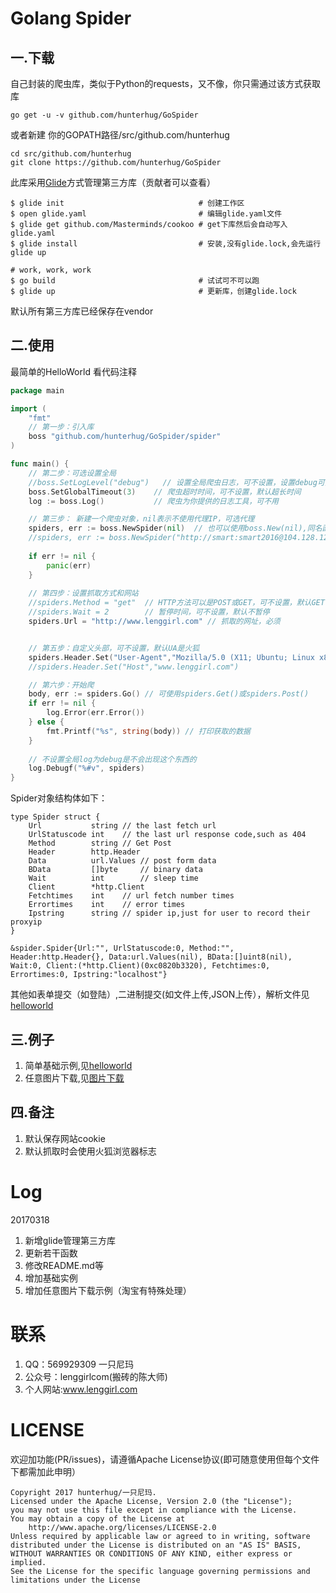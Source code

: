 # Golang Spider

## 一.下载

自己封装的爬虫库，类似于Python的requests，又不像，你只需通过该方式获取库

```
go get -u -v github.com/hunterhug/GoSpider
```

或者新建 你的GOPATH路径/src/github.com/hunterhug

```
cd src/github.com/hunterhug
git clone https://github.com/hunterhug/GoSpider
```

此库采用[Glide](https://github.com/Masterminds/glide)方式管理第三方库（贡献者可以查看）

```
$ glide init                              # 创建工作区
$ open glide.yaml                         # 编辑glide.yaml文件
$ glide get github.com/Masterminds/cookoo # get下库然后会自动写入glide.yaml
$ glide install                           # 安装,没有glide.lock,会先运行glide up

# work, work, work
$ go build                                # 试试可不可以跑
$ glide up                                # 更新库，创建glide.lock
```

默认所有第三方库已经保存在vendor

## 二.使用

最简单的HelloWorld 看代码注释
```go
package main

import (
	"fmt"
	// 第一步：引入库
	boss "github.com/hunterhug/GoSpider/spider"
)

func main() {
    // 第二步：可选设置全局
    //boss.SetLogLevel("debug")   // 设置全局爬虫日志，可不设置，设置debug可打印出http请求轨迹
	boss.SetGlobalTimeout(3)    // 爬虫超时时间，可不设置，默认超长时间
	log := boss.Log()           // 爬虫为你提供的日志工具，可不用

	// 第三步： 新建一个爬虫对象，nil表示不使用代理IP，可选代理
	spiders, err := boss.NewSpider(nil)  // 也可以使用boss.New(nil),同名函数
	//spiders, err := boss.NewSpider("http://smart:smart2016@104.128.121.46:808")
	
	if err != nil {
		panic(err)
	}
	
	// 第四步：设置抓取方式和网站
	//spiders.Method = "get"  // HTTP方法可以是POST或GET，可不设置，默认GET
	//spiders.Wait = 2        // 暂停时间，可不设置，默认不暂停
	spiders.Url = "http://www.lenggirl.com" // 抓取的网址，必须


	// 第五步：自定义头部，可不设置，默认UA是火狐
	spiders.Header.Set("User-Agent","Mozilla/5.0 (X11; Ubuntu; Linux x86_64; rv:46.0) Gecko/20100101 Firefox/46.0")
	//spiders.Header.Set("Host","www.lenggirl.com")

	// 第六步：开始爬
	body, err := spiders.Go() // 可使用spiders.Get()或spiders.Post()
	if err != nil {
		log.Error(err.Error())
	} else {
		fmt.Printf("%s", string(body)) // 打印获取的数据
	}
	
	// 不设置全局log为debug是不会出现这个东西的
	log.Debugf("%#v", spiders)
}
```

Spider对象结构体如下：
```
type Spider struct {
	Url           string // the last fetch url
	UrlStatuscode int    // the last url response code,such as 404
	Method        string // Get Post
	Header        http.Header
	Data          url.Values // post form data
	BData         []byte     // binary data
	Wait          int        // sleep time
	Client        *http.Client
	Fetchtimes    int    // url fetch number times
	Errortimes    int    // error times
	Ipstring      string // spider ip,just for user to record their proxyip
}

&spider.Spider{Url:"", UrlStatuscode:0, Method:"", Header:http.Header{}, Data:url.Values(nil), BData:[]uint8(nil), Wait:0, Client:(*http.Client)(0xc0820b3320), Fetchtimes:0, Errortimes:0, Ipstring:"localhost"}
```

其他如表单提交（如登陆）,二进制提交(如文件上传,JSON上传），解析文件见[helloworld](example/helloworld/README.md)

## 三.例子
1. 简单基础示例,见[helloworld](example/helloworld/README.md)
2. 任意图片下载,见[图片下载](example/taobao/README.md)

## 四.备注
1. 默认保存网站cookie
2. 默认抓取时会使用火狐浏览器标志

# Log
20170318 

1. 新增glide管理第三方库
2. 更新若干函数
3. 修改README.md等
4. 增加基础实例
5. 增加任意图片下载示例（淘宝有特殊处理）


# 联系

1. QQ：569929309 一只尼玛
2. 公众号：lenggirlcom(搬砖的陈大师)
3. 个人网站:www.lenggirl.com

# LICENSE

欢迎加功能(PR/issues)，请遵循Apache License协议(即可随意使用但每个文件下都需加此申明）

```
Copyright 2017 hunterhug/一只尼玛.
Licensed under the Apache License, Version 2.0 (the "License");
you may not use this file except in compliance with the License.
You may obtain a copy of the License at
    http://www.apache.org/licenses/LICENSE-2.0
Unless required by applicable law or agreed to in writing, software
distributed under the License is distributed on an "AS IS" BASIS,
WITHOUT WARRANTIES OR CONDITIONS OF ANY KIND, either express or implied.
See the License for the specific language governing permissions and
limitations under the License
```